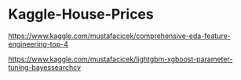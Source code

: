 # Kaggle-House-Prices

https://www.kaggle.com/mustafacicek/comprehensive-eda-feature-engineering-top-4

https://www.kaggle.com/mustafacicek/lightgbm-xgboost-parameter-tuning-bayessearchcv
